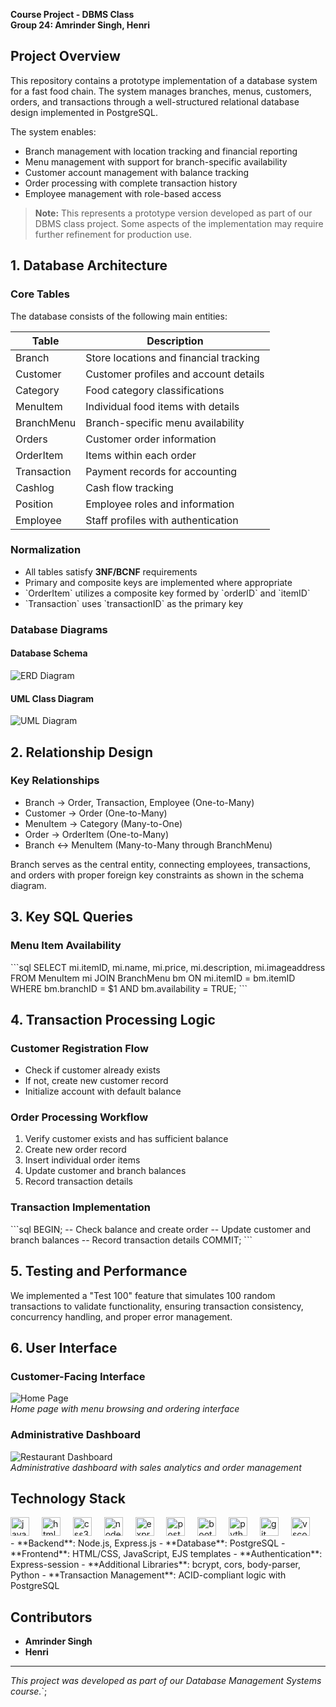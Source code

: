 **Course Project - DBMS Class**  
**Group 24: Amrinder Singh, Henri**

## Project Overview
This repository contains a prototype implementation of a database system for a fast food chain. The system manages branches, menus, customers, orders, and transactions through a well-structured relational database design implemented in PostgreSQL.

The system enables:
- Branch management with location tracking and financial reporting
- Menu management with support for branch-specific availability
- Customer account management with balance tracking
- Order processing with complete transaction history
- Employee management with role-based access

> **Note:** This represents a prototype version developed as part of our DBMS class project. Some aspects of the implementation may require further refinement for production use.

## 1. Database Architecture

### Core Tables
The database consists of the following main entities:

| Table       | Description                             |
|-------------|-----------------------------------------|
| Branch      | Store locations and financial tracking  |
| Customer    | Customer profiles and account details   |
| Category    | Food category classifications           |
| MenuItem    | Individual food items with details      |
| BranchMenu  | Branch-specific menu availability       |
| Orders      | Customer order information              |
| OrderItem   | Items within each order                 |
| Transaction | Payment records for accounting          |
| Cashlog     | Cash flow tracking                      |
| Position    | Employee roles and information          |
| Employee    | Staff profiles with authentication      |

### Normalization
- All tables satisfy **3NF/BCNF** requirements
- Primary and composite keys are implemented where appropriate
- \`OrderItem\` utilizes a composite key formed by \`orderID\` and \`itemID\`
- \`Transaction\` uses \`transactionID\` as the primary key

### Database Diagrams

#### Database Schema
![ERD Diagram](images/erd_diagram.png)

#### UML Class Diagram
![UML Diagram](images/uml_diagram.png)

## 2. Relationship Design

### Key Relationships
- Branch → Order, Transaction, Employee (One-to-Many)
- Customer → Order (One-to-Many)
- MenuItem → Category (Many-to-One)
- Order → OrderItem (One-to-Many)
- Branch ↔ MenuItem (Many-to-Many through BranchMenu)

Branch serves as the central entity, connecting employees, transactions, and orders with proper foreign key constraints as shown in the schema diagram.

## 3. Key SQL Queries

### Menu Item Availability
\`\`\`sql
SELECT mi.itemID, mi.name, mi.price, mi.description, mi.imageaddress 
FROM MenuItem mi 
JOIN BranchMenu bm ON mi.itemID = bm.itemID 
WHERE bm.branchID = $1 AND bm.availability = TRUE;
\`\`\`

## 4. Transaction Processing Logic

### Customer Registration Flow
- Check if customer already exists
- If not, create new customer record 
- Initialize account with default balance

### Order Processing Workflow
1. Verify customer exists and has sufficient balance
2. Create new order record
3. Insert individual order items
4. Update customer and branch balances
5. Record transaction details

### Transaction Implementation
\`\`\`sql
BEGIN;
  -- Check balance and create order
  -- Update customer and branch balances
  -- Record transaction details
COMMIT;
\`\`\`

## 5. Testing and Performance

We implemented a "Test 100" feature that simulates 100 random transactions to validate functionality, ensuring transaction consistency, concurrency handling, and proper error management.

## 6. User Interface

### Customer-Facing Interface
![Home Page](images/home_page.png)  
*Home page with menu browsing and ordering interface*

### Administrative Dashboard
![Restaurant Dashboard](images/restaurant_dashboard.png)  
*Administrative dashboard with sales analytics and order management*

## Technology Stack
<div align="left">
  <img src="https://cdn.jsdelivr.net/gh/devicons/devicon/icons/javascript/javascript-original.svg" height="30" alt="javascript logo" />
  <img width="12" />
  <img src="https://cdn.jsdelivr.net/gh/devicons/devicon/icons/html5/html5-original.svg" height="30" alt="html5 logo" />
  <img width="12" />
  <img src="https://cdn.jsdelivr.net/gh/devicons/devicon/icons/css3/css3-original.svg" height="30" alt="css3 logo" />
  <img width="12" />
  <img src="https://cdn.jsdelivr.net/gh/devicons/devicon/icons/nodejs/nodejs-original.svg" height="30" alt="nodejs logo" />
  <img width="12" />
  <img src="https://cdn.jsdelivr.net/gh/devicons/devicon/icons/express/express-original.svg" height="30" alt="express logo" />
  <img width="12" />
  <img src="https://cdn.jsdelivr.net/gh/devicons/devicon/icons/postgresql/postgresql-original.svg" height="30" alt="postgresql logo" />
  <img width="12" />
  <img src="https://cdn.jsdelivr.net/gh/devicons/devicon/icons/bootstrap/bootstrap-original.svg" height="30" alt="bootstrap logo" />
  <img width="12" />
  <img src="https://cdn.jsdelivr.net/gh/devicons/devicon/icons/python/python-original.svg" height="30" alt="python logo" />
  <img width="12" />
  <img src="https://cdn.jsdelivr.net/gh/devicons/devicon/icons/git/git-original.svg" height="30" alt="git logo" />
  <img width="12" />
  <img src="https://cdn.jsdelivr.net/gh/devicons/devicon/icons/vscode/vscode-original.svg" height="30" alt="vscode logo" />
</div>
- **Backend**: Node.js, Express.js
- **Database**: PostgreSQL
- **Frontend**: HTML/CSS, JavaScript, EJS templates
- **Authentication**: Express-session
- **Additional Libraries**: bcrypt, cors, body-parser, Python
- **Transaction Management**: ACID-compliant logic with PostgreSQL

## Contributors
- **Amrinder Singh**
- **Henri**

---

*This project was developed as part of our Database Management Systems course.*`;
